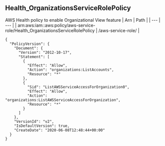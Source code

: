 
## Health_OrganizationsServiceRolePolicy
AWS Health policy to enable Organizational View feature
| Arn | Path |
| --- | --- |
| arn:aws:iam::aws:policy/aws-service-role/Health_OrganizationsServiceRolePolicy | /aws-service-role/ |
```
{
  "PolicyVersion": {
    "Document": {
      "Version": "2012-10-17",
      "Statement": [
        {
          "Effect": "Allow",
          "Action": "organizations:ListAccounts",
          "Resource": "*"
        },
        {
          "Sid": "ListAWSServiceAccessForOrganization0",
          "Effect": "Allow",
          "Action": "organizations:ListAWSServiceAccessForOrganization",
          "Resource": "*"
        }
      ]
    },
    "VersionId": "v2",
    "IsDefaultVersion": true,
    "CreateDate": "2020-06-08T12:48:44+00:00"
  }
}
```
